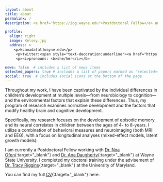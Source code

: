 ```yaml
---
layout: about
title: about
permalink: /
description: <a href="https://iog.wayne.edu">Postdoctoral Fellow</a> and lover of the brain and coffee.

profile:
  align: right
  image: Kelsey.jpg
  address: >
    <p>kcanada[at]wayne.edu</p>
     <p>twitter:<span style="text-decoration:underline"><a href="https://twitter.com/kelseylcanada" target="_blank" rel="noopener">@kelseylcanada</a></p>
     <p><i>pronouns: <b>she/her</i></b>

news: false  # includes a list of news items
selected_papers: true # includes a list of papers marked as "selected={true}"
social: true  # includes social icons at the bottom of the page
---
```


Throughout my work, I have been captivated by the individual differences in children’s development at multiple levels—from neurobiology to cognition—and the environmental factors that explain these differences. Thus, my program of research examines normative development and the factors that modify healthy brain and cognitive development. 

Specifically, my research focuses on the development of episodic memory and its neural correlates in children between the ages of 4- to 8-years. I utilize a combination of behavioral measures and neuroimaging (both MRI and EEG), with a focus on longitudinal analyses (mixed-effect models, latent growth models).

I am currently a Postdoctoral Fellow working with [Dr. Noa Ofen](http://ofenlab.wayne.edu){:target="\_blank"} and [Dr. Ana Daugherty](https://s.wayne.edu/healthyaging/){:target="\_blank"} at Wayne State University. I completed my doctoral training under the advisement of [Dr. Tracy Riggins](http://ncdl.umd.edu){:target="\_blank"} at the University of Maryland. 

You can find my full [CV](https://kcanada.github.io/assets/pdf/Canada_Kelsey_CV_21.pdf){:target="\_blank"} here.

